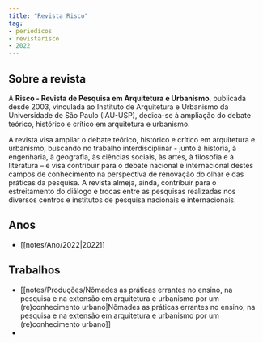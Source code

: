 ```yaml
---
title: "Revista Risco"
tag:
- periodicos
- revistarisco
- 2022
---
```


## Sobre a revista

 A **Risco - Revista de Pesquisa em Arquitetura e Urbanismo**, publicada desde 2003, vinculada ao Instituto de Arquitetura e Urbanismo da Universidade de São Paulo (IAU-USP), dedica-se à ampliação do debate teórico, histórico e crítico em arquitetura e urbanismo.

A revista visa ampliar o debate teórico, histórico e crítico em arquitetura e urbanismo, buscando no trabalho interdisciplinar - junto à história, à engenharia, à geografia, às ciências sociais, às artes, à filosofia e à literatura – e visa contribuir para o debate nacional e internacional destes campos de conhecimento na perspectiva de renovação do olhar e das práticas da pesquisa. A revista almeja, ainda, contribuir para o estreitamento do diálogo e trocas entre as pesquisas realizadas nos diversos centros e institutos de pesquisa nacionais e internacionais.

## Anos
- [[notes/Ano/2022|2022]]

## Trabalhos
- [[notes/Produções/Nômades as práticas errantes no ensino, na pesquisa e na extensão em arquitetura e urbanismo por um (re)conhecimento urbano|Nômades as práticas errantes no ensino, na pesquisa e na extensão em arquitetura e urbanismo por um (re)conhecimento urbano]]
- 